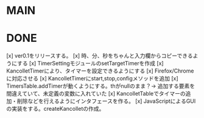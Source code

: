 # MAIN

# DONE
[x] ver0.1をリリースする。
[x] 時、分、秒をちゃんと入力欄からコピーできるようにする
[x] TimerSettingモジュールのsetTargetTimerを作成
[x] KancolletTimerにより、タイマーを設定できるようにする
[x] Firefox/Chromeに対応させる
[x] KancolletTimerにstart,stop,configメソッドを追加
[x] TimersTable.addTimerが動くようにする。thがnullのまま？→ 追加する要素を間違えていて、未定義の変数に入れていた
[x] KancolletTableでタイマーの追加・削除などを行えるようにインタフェースを作る。
[x] JavaScriptによるGUIの実装をする。createKancolletの作成。
